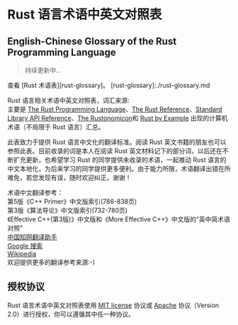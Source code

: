 # Rust 语言术语中英文对照表
## English-Chinese Glossary of the Rust Programming Language
> 持续更新中...

查看 [Rust 术语表][rust-glossary]。
[rust-glossary]:./rust-glossary.md

Rust 语言相关术语中英文对照表，词汇来源:  
主要是 [The Rust Programming Language][rust-book]、[The Rust Reference][reference]、[Standard Library API Reference][rust-std]、[The Rustonomicon][rustonomicon]和 [Rust by Example][rust-by-example] 出现的计算机术语（不局限于 Rust 语言）汇总。

此表致力于提供 Rust 语言中文化的翻译标准。阅读 Rust 英文书籍的朋友也可以参照此表。目前收录的词是本人在阅读 Rust 英文材料记下的部分词，以后还在不断扩充更新，也希望学习 Rust 的同学提供未收录的术语，一起推动 Rust 语言的中文本地化，为后来学习的同学提供更多便利。由于能力所限，术语翻译出错在所难免，若您发现有误，随时欢迎纠正，谢谢！

术语中文翻译参考：  
第5版《C++ Primer》中文版索引(786-838页)  
第3版《算法导论》中文版索引(732-780页)  
《Effective C++(第3版)》中文版和《More Effective C++》中文版的“英中简术语对照”  
[中国知网翻译助手][cnki]  
[Google 搜索][google]  
[Wikipedia][wikipedia]  
欢迎提供更多的翻译参考来源:-)

[rust-book]:https://doc.rust-lang.org/book/
[reference]:https://doc.rust-lang.org/reference.html
[rust-std]:https://doc.rust-lang.org/std/
[rustonomicon]:https://doc.rust-lang.org/nomicon/
[rust-by-example]:http://rustbyexample.com/
[cnki]:http://dict.cnki.net/
[google]:https://www.google.com/
[wikipedia]:https://zh.wikipedia.org/wiki/

## 授权协议
Rust 语言术语中英文对照表使用 [MIT license][mit-license] 协议或 [Apache][apache-license] 协议（Version 2.0）进行授权，你可以遵循其中任一种协议。

[mit-license]:http://opensource.org/licenses/MIT
[apache-license]:http://www.apache.org/licenses/LICENSE-2.0
